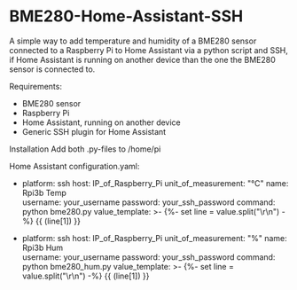 # BME280-Home-Assistant-SSH

A simple way to add temperature and humidity of a BME280 sensor connected to a Raspberry Pi to Home Assistant via a python script and SSH, if Home Assistant is running on another device than the one the BME280 sensor is connected to.

Requirements:
- BME280 sensor
- Raspberry Pi
- Home Assistant, running on another device
- Generic SSH plugin for Home Assistant

Installation
Add both .py-files to /home/pi

Home Assistant configuration.yaml:

  - platform: ssh
    host: IP_of_Raspberry_Pi
    unit_of_measurement: "°C"
    name: Rpi3b Temp        
    username: your_username
    password: your_ssh_password
    command: python bme280.py
    value_template: >-
      {%- set line = value.split("\r\n") -%}
      {{ (line[1]) }}

- platform: ssh
    host: IP_of_Raspberry_Pi
    unit_of_measurement: "%"
    name: Rpi3b Hum        
    username: your_username
    password: your_ssh_password 
    command: python bme280_hum.py
    value_template: >-
      {%- set line = value.split("\r\n") -%}
      {{ (line[1]) }}

